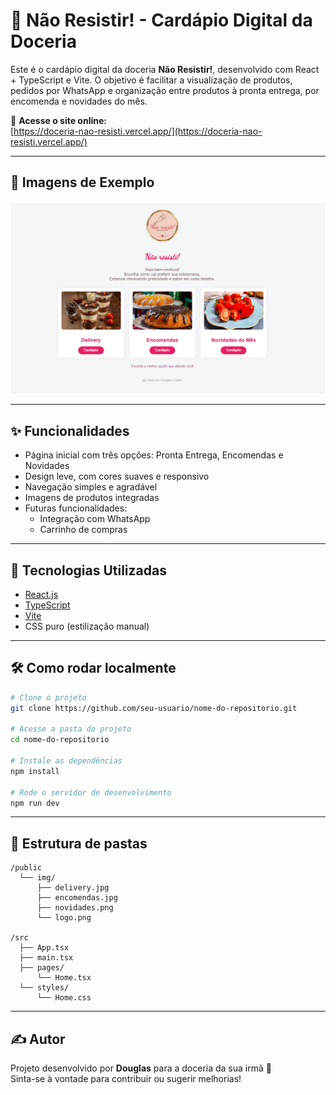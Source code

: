 # 🍰 Não Resistir! - Cardápio Digital da Doceria

Este é o cardápio digital da doceria **Não Resistir!**, desenvolvido com React + TypeScript e Vite. O objetivo é facilitar a visualização de produtos, pedidos por WhatsApp e organização entre produtos à pronta entrega, por encomenda e novidades do mês.

🔗 **Acesse o site online:**  
[https://doceria-nao-resisti.vercel.app/](https://doceria-nao-resisti.vercel.app/)

---

## 📸 Imagens de Exemplo

![Home Page](/public/capa-home.png)

---

## ✨ Funcionalidades

- Página inicial com três opções: Pronta Entrega, Encomendas e Novidades
- Design leve, com cores suaves e responsivo
- Navegação simples e agradável
- Imagens de produtos integradas
- Futuras funcionalidades:
  - Integração com WhatsApp
  - Carrinho de compras

---

## 🚀 Tecnologias Utilizadas

- [React.js](https://reactjs.org/)
- [TypeScript](https://www.typescriptlang.org/)
- [Vite](https://vitejs.dev/)
- CSS puro (estilização manual)

---

## 🛠️ Como rodar localmente

```bash
# Clone o projeto
git clone https://github.com/seu-usuario/nome-do-repositorio.git

# Acesse a pasta do projeto
cd nome-do-repositorio

# Instale as dependências
npm install

# Rode o servidor de desenvolvimento
npm run dev
```

---

## 📂 Estrutura de pastas

```
/public
  └── img/
      ├── delivery.jpg
      ├── encomendas.jpg
      ├── novidades.png
      └── logo.png

/src
  ├── App.tsx
  ├── main.tsx
  ├── pages/
      └── Home.tsx
  └── styles/
      └── Home.css
```

---

## ✍️ Autor

Projeto desenvolvido por **Douglas** para a doceria da sua irmã 🍩  
Sinta-se à vontade para contribuir ou sugerir melhorias!
